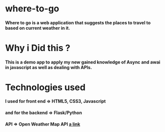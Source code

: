 # where-to-go
#### Where to go is a web application that suggests the places to travel to based on current weather in it.

# Why i Did this ? 
#### This is a demo app to apply my new gained knowledge of Async and awai in javascript as well as dealing with APIs.

# Technologies used
#### I used for front end => HTML5, CSS3, Javascript
#### and for the backend => Flask/Python
#### API => Open Weather Map API [a link](https://openweathermap.org/api)

